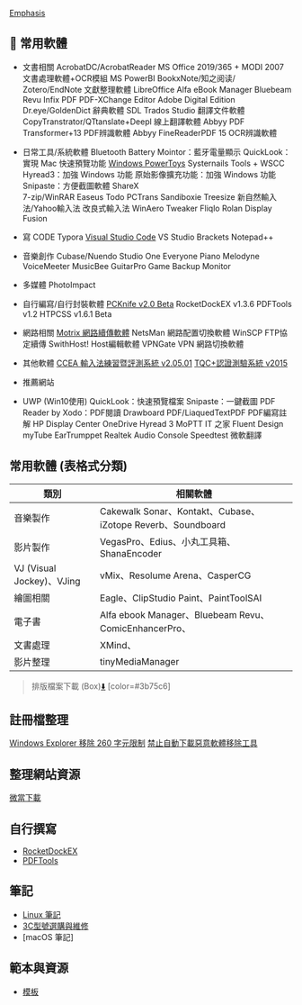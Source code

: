 [Emphasis](#emphasis) 

<a name="emphasis"/>

## :memo: 常用軟體

- 文書相關
AcrobatDC/AcrobatReader
MS Office 2019/365 + MODI 2007 文書處理軟體+OCR模組
MS PowerBI
BookxNote/知之阅读/
Zotero/EndNote 文獻整理軟體
LibreOffice
Alfa eBook Manager
Bluebeam Revu
Infix PDF
PDF-XChange Editor
Adobe Digital Edition
Dr.eye/GoldenDict 辭典軟體
SDL Trados Studio 翻譯文件軟體 
CopyTranstrator/QTtanslate+Deepl 線上翻譯軟體
Abbyy PDF Transformer+13 PDF辨識軟體 
Abbyy FineReaderPDF 15 OCR辨識軟體 


- 日常工具/系統軟體
Bluetooth Battery Mointor：藍牙電量顯示
QuickLook：實現 Mac 快速預覽功能
[Windows PowerToys](https://github.com/microsoft/PowerToys/releases/)
Systernails Tools + WSCC
Hyread3：加強 Windows 功能
原始影像擴充功能：加強 Windows 功能
Snipaste：方便截圖軟體
ShareX   
7-zip/WinRAR
Easeus Todo PCTrans
Sandiboxie
Treesize
新自然輸入法/Yahoo輸入法 改良式輸入法
WinAero Tweaker
Fliqlo
Rolan
Display Fusion

- 寫 CODE
Typora
[Visual Studio Code](https://code.visualstudio.com/download)
VS Studio
Brackets
Notepad++

- 音樂創作
Cubase/Nuendo
Studio One
Everyone Piano
Melodyne
VoiceMeeter
MusicBee
GuitarPro 
Game Backup Monitor 

- 多媒體
PhotoImpact

- 自行編寫/自行封裝軟體
[PCKnife v2.0 Beta](https://drive.google.com/file/d/1b1AfmUbSS_ienQYMTKk6q20qud-vx6Oq/view?usp=sharing)
RocketDockEX v1.3.6
PDFTools v1.2
HTPCSS v1.6.1 Beta

- 網路相關
[Motrix 網路續傳軟體](https://motrix.app/zh-CN)
NetsMan 網路配置切換軟體
WinSCP FTP協定續傳
SwithHost! Host編輯軟體
VPNGate VPN 網路切換軟體


- 其他軟體
[CCEA 輸入法練習暨評測系統 v2.05.01](https://drive.google.com/u/1/uc?id=1y-1yHE5DJUvf1p92YfMuCqV8lavDteId&export=download)
[TQC+認證測驗系統 v2015](https://drive.google.com/u/1/uc?id=11BA2JH4uas4nl2o5IqBi1ooIv32w7K_L&export=download)
- 推薦網站

- UWP (Win10使用)
QuickLook：快速預覽檔案
Snipaste：一鍵截圖
PDF Reader by Xodo：PDF閱讀
Drawboard PDF/LiaquedTextPDF PDF編寫註解
HP Display Center
OneDrive 
Hyread 3 
MoPTT 
IT 之家
Fluent Design
myTube 
EarTrumppet
Realtek Audio Console
Speedtest
微軟翻譯

## 常用軟體 (表格式分類)

| 類別  | 相關軟體 |
| ------------- | ------------- |
| 音樂製作 | Cakewalk Sonar、Kontakt、Cubase、iZotope Reverb、Soundboard |
| 影片製作 | VegasPro、Edius、小丸工具箱、ShanaEncoder|
| VJ (Visual Jockey)、VJing | vMix、Resolume Arena、CasperCG |
| 繪圖相關 | Eagle、ClipStudio Paint、PaintToolSAI |
| 電子書 | Alfa ebook Manager、Bluebeam Revu、ComicEnhancerPro、 |
| 文書處理 | XMind、 |
| 影片整理 | tinyMediaManager |


> 排版檔案下載 (Box)[:arrow_down:](https://app.box.com/s/ewehz0feyyoxgn3mn0lj2xi7tfec4ll0) [color=#3b75c6]

  

## 註冊檔整理
[Windows Explorer 移除 260 字元限制](https://raw.githubusercontent.com/jafeeye/Windows-Optimization/main/Remove%20260%20Character%20Path%20Limit.reg)
[禁止自動下載惡意軟體移除工具](https://raw.githubusercontent.com/jafeeye/Windows-Optimization/main/Disable%20Windows%20Malicious%20Software%20Removal%20Tool.reg)

## 整理網站資源
[微當下載](https://www.weidown.com/)

## 自行撰寫
- [RocketDockEX](https://drive.google.com/file/d/1s7Xd4GZXAcyeYv4EUZn-mjAgBHpW8aDx/view?usp=sharing)
- [PDFTools](https://drive.google.com/file/d/1nmtuxJfnW6e9bZxB3fipFkOIveudML-E/view?usp=sharing)

## 筆記
- [Linux 筆記](https://app.box.com/s/cu9pqd76vpdmoyhrnmpl1rdyqgu7adbs)
- [3C型號選購與維修](https://app.box.com/s/q4nnwi1fnpq284iw6bcekeknk3jxe3ty)
- [macOS 筆記]

## 範本與資源
- [模板](https://drive.google.com/drive/folders/1nLkoeUeIJo6b5rDnUOZQMIwQAEJFVzb-?usp=sharing)
